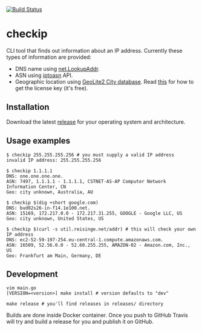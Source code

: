 [![Build Status](https://travis-ci.org/jreisinger/checkip.svg?branch=master)](https://travis-ci.org/jreisinger/checkip)

# checkip

CLI tool that finds out information about an IP address. Currently these types of information are provided:

* DNS name using [net.LookupAddr](https://golang.org/pkg/net/#LookupAddr).
* ASN using [iptoasn](https://iptoasn.com/) API.
* Geographic location using [GeoLite2 City database](https://dev.maxmind.com/geoip/geoip2/geolite2/). Read [this](https://dev.maxmind.com/geoip/geoip2/geolite2/#Download_Access) for how to get the license key (it's free).

## Installation

Download the latest [release](https://github.com/jreisinger/checkip/releases) for your operating system and architecture.

## Usage examples

```
$ checkip 255.255.255.256 # you must supply a valid IP address
invalid IP address: 255.255.255.256

$ checkip 1.1.1.1
DNS: one.one.one.one.
ASN: 7497, 1.1.1.1 - 1.1.1.1, CSTNET-AS-AP Computer Network Information Center, CN
Geo: city unknown, Australia, AU

$ checkip $(dig +short google.com)
DNS: bud02s26-in-f14.1e100.net.
ASN: 15169, 172.217.0.0 - 172.217.31.255, GOOGLE - Google LLC, US
Geo: city unknown, United States, US

$ checkip $(curl -s util.reisinge.net/addr) # this will check your own IP address
DNS: ec2-52-59-197-254.eu-central-1.compute.amazonaws.com.
ASN: 16509, 52.56.0.0 - 52.60.255.255, AMAZON-02 - Amazon.com, Inc., US
Geo: Frankfurt am Main, Germany, DE
```

## Development

```
vim main.go
[VERSION=<version>] make install # version defaults to "dev"

make release # you'll find releases in releases/ directory
```

Builds are done inside Docker container. Once you push to GitHub Travis will
try and build a release for you and publish it on GitHub.